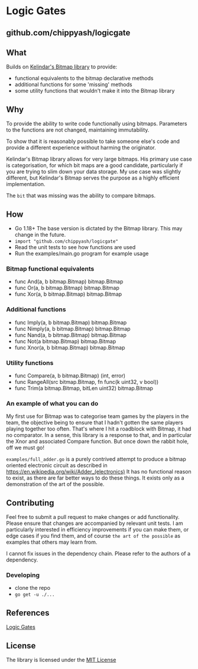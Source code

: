 # Logic Gates
## github.com/chippyash/logicgate

## What
Builds on [Kelindar's Bitmap library](github.com/kelindar/bitmap) to provide:
 - functional equivalents to the bitmap declarative methods
 - additional functions for some 'missing' methods
 - some utility functions that wouldn't make it into the Bitmap library

## Why
To provide the ability to write code functionally using bitmaps. Parameters
to the functions are not changed, maintaining immutability.

To show that it is reasonably possible to take someone else's code and provide a different experience without harming
the originator.

Kelindar's Bitmap library allows for very large bitmaps. His primary use case is categorisation, for which bit maps
are a good candidate, particularly if you are trying to slim down your data storage. My use case was slightly different,
but Kelindar's Bitmap serves the purpose as a highly efficient implementation.

The `bit` that was missing was the ability to compare bitmaps.

## How

 - Go 1.18+  The base version is dictated by the Bitmap library. This may change in the future.
 - `import "github.com/chippyash/logicgate"`
 - Read the unit tests to see how functions are used
 - Run the examples/main.go program for example usage

### Bitmap functional equivalents

 - func And(a, b bitmap.Bitmap) bitmap.Bitmap
 - func Or(a, b bitmap.Bitmap) bitmap.Bitmap
 - func Xor(a, b bitmap.Bitmap) bitmap.Bitmap

### Additional functions

 - func Imply(a, b bitmap.Bitmap) bitmap.Bitmap
 - func Nimply(a, b bitmap.Bitmap) bitmap.Bitmap
 - func Nand(a, b bitmap.Bitmap) bitmap.Bitmap
 - func Not(a bitmap.Bitmap) bitmap.Bitmap
 - func Xnor(a, b bitmap.Bitmap) bitmap.Bitmap

### Utility functions

 - func Compare(a, b bitmap.Bitmap) (int, error)
 - func RangeAll(src bitmap.Bitmap, fn func(k uint32, v bool))
 - func Trim(a bitmap.Bitmap, bitLen uint32) bitmap.Bitmap

### An example of what you can do
My first use for Bitmap was to categorise team games by the players in the team, the objective being to ensure that I 
hadn't gotten the same players playing together too often.  That's where I hit a roadblock with Bitmap, it had no comparator.
In a sense, this library is a response to that, and in particular the Xnor and associated Compare function. But once down 
the rabbit hole, off we must go!

`examples/full_adder.go` is a purely contrived attempt to produce a bitmap oriented electronic circuit as described in
https://en.wikipedia.org/wiki/Adder_(electronics)  It has no functional reason to exist, as there are far better ways to do
these things. It exists only as a demonstration of the art of the possible.


## Contributing

Feel free to submit a pull request to make changes or add functionality.  Please ensure that
changes are accompanied by relevant unit tests. I am particularly interested in efficiency improvements
if you can make them, or edge cases if you find them, and of course `the art of the possible` as examples that others may 
learn from.

I cannot fix issues in the dependency chain. Please refer to the authors of a dependency.

### Developing

 - clone the repo
 - `go get -u ./...`

## References
[Logic Gates](https://en.wikipedia.org/wiki/Logic_gate)

## License
The library is licensed under the [MIT License](LICENSE)